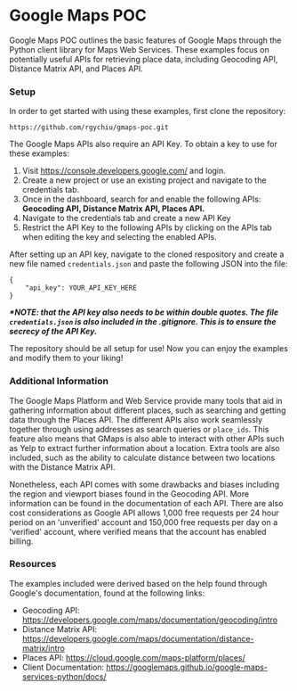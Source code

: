 # Google Maps POC
Google Maps POC outlines the basic features of Google Maps through
the Python client library for Maps Web Services. These examples
focus on potentially useful APIs for retrieving place data,
including Geocoding API, Distance Matrix API, and
Places API.

### Setup
In order to get started with using these examples, first clone the
repository:
```
https://github.com/rgychiu/gmaps-poc.git
```

The Google Maps APIs also require an API Key. To obtain a key to 
use for these examples:
1. Visit https://console.developers.google.com/ and login.
2. Create a new project or use an existing project and navigate
to the credentials tab.
3. Once in the dashboard, search for and enable the following APIs:
**Geocoding API, Distance Matrix API, Places API.**
4. Navigate to the credentials tab and create a new API Key
5. Restrict the API Key to the following APIs by clicking on 
the APIs tab when editing the key and selecting the enabled APIs.

After setting up an API key, navigate to the cloned respository
and create a new file named ```credentials.json``` and paste the
following JSON into the file:
```
{
    "api_key": YOUR_API_KEY_HERE
}
```
**_*NOTE: that the API key also needs to be within double quotes.
The file ```credentials.json``` is also included in the .gitignore.
This is to ensure the secrecy of the API Key._**

The repository should be all setup for use! Now you can enjoy the
examples and modify them to your liking!

### Additional Information
The Google Maps Platform and Web Service provide many tools that
aid in gathering information about different places, such as 
searching and getting data through the Places API. The different
APIs also work seamlessly together through using addresses as 
search queries or ```place_ids```. This feature also means that
GMaps is also able to interact with other APIs such as Yelp to
extract further information about a location. Extra tools are also included, such
as the ability to calculate distance between two locations with
the Distance Matrix API.

Nonetheless, each API comes with some drawbacks and biases
including the region and viewport biases found in the Geocoding
API. More information can be found in the documentation of each
API. There are also cost considerations as Google API allows 1,000
free requests per 24 hour period on an 'unverified' account and 
150,000 free requests per day on a 'verified' account, where verified
means that the account has enabled billing.

### Resources
The examples included were derived based on the help found through
Google's documentation, found at the following links:
* Geocoding API: https://developers.google.com/maps/documentation/geocoding/intro
* Distance Matrix API: https://developers.google.com/maps/documentation/distance-matrix/intro
* Places API: https://cloud.google.com/maps-platform/places/
* Client Documentation: https://googlemaps.github.io/google-maps-services-python/docs/
